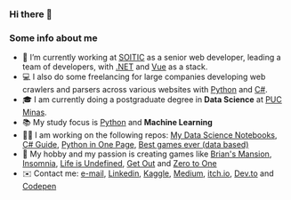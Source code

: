 ### Hi there 👋

### Some info about me

- 💼 I’m currently working at [SOITIC](https://soitic.com.br/) as a senior web developer, leading a team of developers, with [.NET](https://dotnet.microsoft.com/) and [Vue](https://vuejs.org/) as a stack.
- 💻 I also do some freelancing for large companies developing web crawlers and parsers across various websites with [Python](https://www.python.org/) and [C#](https://docs.microsoft.com/en-us/dotnet/csharp/).
- 🎓 I am currently doing a postgraduate degree in **Data Science** at [PUC Minas](https://www.pucminas.br/main/Paginas/default.aspx).
- 📚 My study focus is [Python](https://github.com/andredarcie/python-in-one-page/blob/master/python_in_one_page.ipynb) and **Machine Learning**
- 👨‍💻 I am working on the following repos: [My Data Science Notebooks](https://github.com/andredarcie/my-data-science-notebooks), [C# Guide](https://github.com/andredarcie/csharp-quick-reference-guide), [Python in One Page](https://github.com/andredarcie/python-in-one-page), [Best games ever (data based)](https://github.com/andredarcie/best-games-of-all-time)
- 🎲 My hobby and my passion is creating games like [Brian's Mansion](https://github.com/andredarcie/brians-mansion), [Insomnia](https://andredarcie.github.io/insomnia.html), [Life is Undefined](https://andredarcie.github.io/life-is-undefined/), [Get Out](https://andredarcie.github.io/get-out-game/) and [Zero to One](https://andredarcie.itch.io/zero-to-one)
- ✉️ Contact me: [e-mail](andrendarcie@gmail.com), [Linkedin](https://www.linkedin.com/in/andr%C3%A9-n-darcie-8b64817b/), [Kaggle](https://www.kaggle.com/andredarcie), [Medium](https://medium.com/@andrendarcie), [itch.io](https://andredarcie.itch.io/), [Dev.to](https://dev.to/andredarcie) and [Codepen](https://codepen.io/andredarcie)
